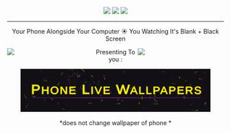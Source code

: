 <div id="header" align="center">
  <img src="https://i.giphy.com/media/v1.Y2lkPTc5MGI3NjExcXZiMGhzczl1cno1YzhrbXRrbTZqc3g2eWFlNnNpeXVmbHEzNXFpaCZlcD12MV9pbnRlcm5hbF9naWZfYnlfaWQmY3Q9cw/fynAG6TbXlff9iUL1c/giphy.gif" width="200"/>
  <img src="https://i.giphy.com/media/v1.Y2lkPTc5MGI3NjExMGh5bHdydmw0aXVtaHZxcDVrMXJkdnQ2dGI1am9hMWlvb3J6bmpocSZlcD12MV9pbnRlcm5hbF9naWZfYnlfaWQmY3Q9cw/e66KfaMalmDFoGMf9c/giphy.gif" width="200"/>  
  <img src="https://i.giphy.com/media/v1.Y2lkPTc5MGI3NjExcXZiMGhzczl1cno1YzhrbXRrbTZqc3g2eWFlNnNpeXVmbHEzNXFpaCZlcD12MV9pbnRlcm5hbF9naWZfYnlfaWQmY3Q9cw/fynAG6TbXlff9iUL1c/giphy.gif" width="200"/>  
</div>

<hr>

<div id="intro" align="center">
  
  Your Phone Alongside Your Computer ☀ You Watching It's Blank + Black Screen

<img src = "https://i.giphy.com/media/v1.Y2lkPTc5MGI3NjExMzRhaGJ1Ymk5MTV2ejM1czJwemhmb3U5OXIxNHBhZ3MwN3FpMXhjMyZlcD12MV9pbnRlcm5hbF9naWZfYnlfaWQmY3Q9cw/lRc0riwAfCcK3stcr2/giphy.gif" width="200" align="left">
<img src = "https://i.giphy.com/media/v1.Y2lkPTc5MGI3NjExYmx2NmxoYjVnOWtmNHhqdG00ZTN4aDFtOXRxem1hc2YycWY5ejc5aiZlcD12MV9pbnRlcm5hbF9naWZfYnlfaWQmY3Q9cw/wIHIITzzIa0miorFQE/giphy.gif" width="200" align="right">

  Presenting To you :

<img src = "GitHubReadMeFiles/PhoneLiveWallpapers-Title.png" height="100" align="centre">

*does not change wallpaper of phone *

</div>
